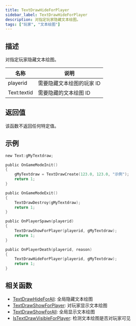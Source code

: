 ```yaml
---
title: TextDrawHideForPlayer
sidebar_label: TextDrawHideForPlayer
description: 对指定玩家隐藏文本绘图。
tags: ["玩家", "文本绘图"]
---
```


## 描述

对指定玩家隐藏文本绘图。

| 名称        | 说明                      |
| ----------- | ------------------------- |
| playerid    | 需要隐藏文本绘图的玩家 ID |
| Text:textid | 需要隐藏的文本绘图 ID     |

## 返回值

该函数不返回任何特定值。

## 示例

```c
new Text:gMyTextdraw;

public OnGameModeInit()
{
    gMyTextdraw = TextDrawCreate(123.0, 123.0, "示例");
    return 1;
}

public OnGameModeExit()
{
    TextDrawDestroy(gMyTextdraw);
    return 1;
}

public OnPlayerSpawn(playerid)
{
    TextDrawShowForPlayer(playerid, gMyTextdraw);
    return 1;
}

public OnPlayerDeath(playerid, reason)
{
    TextDrawHideForPlayer(playerid, gMyTextdraw);
    return 1;
}
```

## 相关函数

- [TextDrawHideForAll](TextDrawHideForAll): 全局隐藏文本绘图
- [TextDrawShowForPlayer](TextDrawShowForPlayer): 对玩家显示文本绘图
- [TextDrawShowForAll](TextDrawShowForAll): 全局显示文本绘图
- [IsTextDrawVisibleForPlayer](IsTextDrawVisibleForPlayer): 检测文本绘图是否对玩家可见
